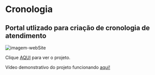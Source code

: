 # Cronologia

## Portal utlizado para criação de cronologia de atendimento

<img src='https://i.ibb.co/L1Bd0LN/2.png' alt='imagem-webSite'>

Clique <a href='https://chronology.netlify.app/' target='_blank'>AQUI</a> para ver o projeto.

Vídeo demonstrativo do projeto funcionando <a href="https://www.linkedin.com/posts/jorgelgf_cronologia-ordemdeserviaexoti-eficiaeanciatecnolaejgica-activity-7075554904827736065-o4JL?utm_source=share&utm_medium=member_desktop" alt="_blank">aqui!</a>
